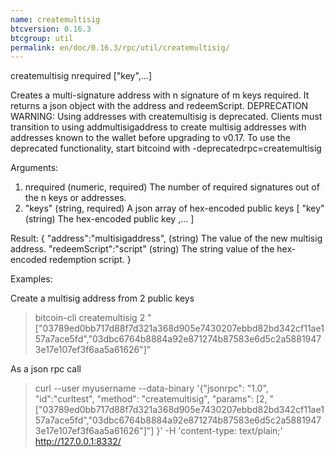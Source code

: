 ```yaml
---
name: createmultisig
btcversion: 0.16.3
btcgroup: util
permalink: en/doc/0.16.3/rpc/util/createmultisig/
---
```


createmultisig nrequired ["key",...]

Creates a multi-signature address with n signature of m keys required.
It returns a json object with the address and redeemScript.
DEPRECATION WARNING: Using addresses with createmultisig is deprecated. Clients must
transition to using addmultisigaddress to create multisig addresses with addresses known
to the wallet before upgrading to v0.17. To use the deprecated functionality, start bitcoind with -deprecatedrpc=createmultisig

Arguments:
1. nrequired                    (numeric, required) The number of required signatures out of the n keys or addresses.
2. "keys"                       (string, required) A json array of hex-encoded public keys
     [
       "key"                    (string) The hex-encoded public key
       ,...
     ]

Result:
{
  "address":"multisigaddress",  (string) The value of the new multisig address.
  "redeemScript":"script"       (string) The string value of the hex-encoded redemption script.
}

Examples:

Create a multisig address from 2 public keys
> bitcoin-cli createmultisig 2 "[\"03789ed0bb717d88f7d321a368d905e7430207ebbd82bd342cf11ae157a7ace5fd\",\"03dbc6764b8884a92e871274b87583e6d5c2a58819473e17e107ef3f6aa5a61626\"]"

As a json rpc call
> curl --user myusername --data-binary '{"jsonrpc": "1.0", "id":"curltest", "method": "createmultisig", "params": [2, "[\"03789ed0bb717d88f7d321a368d905e7430207ebbd82bd342cf11ae157a7ace5fd\",\"03dbc6764b8884a92e871274b87583e6d5c2a58819473e17e107ef3f6aa5a61626\"]"] }' -H 'content-type: text/plain;' http://127.0.0.1:8332/


